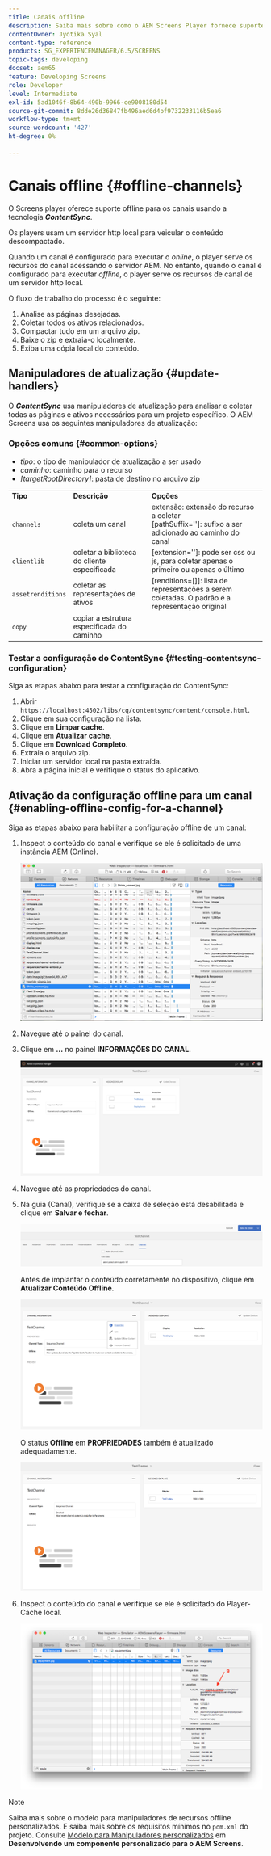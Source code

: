 ```yaml
---
title: Canais offline
description: Saiba mais sobre como o AEM Screens Player fornece suporte offline para canais usando a tecnologia ContentSync.
contentOwner: Jyotika Syal
content-type: reference
products: SG_EXPERIENCEMANAGER/6.5/SCREENS
topic-tags: developing
docset: aem65
feature: Developing Screens
role: Developer
level: Intermediate
exl-id: 5ad1046f-8b64-490b-9966-ce9008180d54
source-git-commit: 8dde26d36847fb496aed6d4bf9732233116b5ea6
workflow-type: tm+mt
source-wordcount: '427'
ht-degree: 0%

---
```


# Canais offline {#offline-channels}

O Screens player oferece suporte offline para os canais usando a tecnologia ***ContentSync***.

Os players usam um servidor http local para veicular o conteúdo descompactado.

Quando um canal é configurado para executar o *online*, o player serve os recursos do canal acessando o servidor AEM. No entanto, quando o canal é configurado para executar *offline*, o player serve os recursos de canal de um servidor http local.

O fluxo de trabalho do processo é o seguinte:

1. Analise as páginas desejadas.
1. Coletar todos os ativos relacionados.
1. Compactar tudo em um arquivo zip.
1. Baixe o zip e extraia-o localmente.
1. Exiba uma cópia local do conteúdo.

## Manipuladores de atualização {#update-handlers}

O ***ContentSync*** usa manipuladores de atualização para analisar e coletar todas as páginas e ativos necessários para um projeto específico. O AEM Screens usa os seguintes manipuladores de atualização:

### Opções comuns {#common-options}

* *tipo*: o tipo de manipulador de atualização a ser usado
* *caminho*: caminho para o recurso
* *[targetRootDirectory]*: pasta de destino no arquivo zip

<table>
 <tbody>
  <tr>
   <td><strong>Tipo</strong></td> 
   <td><strong>Descrição</strong></td> 
   <td><strong>Opções</strong></td> 
  </tr>
  <tr>
   <td><code>channels</code></td> 
   <td>coleta um canal</td> 
   <td>extensão: extensão do recurso a coletar<br /> [pathSuffix='']: sufixo a ser adicionado ao caminho do canal<br /> </td> 
  </tr>
  <tr>
   <td><code>clientlib</code></td> 
   <td>coletar a biblioteca do cliente especificada</td> 
   <td>[extension='']: pode ser css ou js, para coletar apenas o primeiro ou apenas o último</td> 
  </tr>
  <tr>
   <td><code>assetrenditions</code></td> 
   <td>coletar as representações de ativos</td> 
   <td>[renditions=[]]: lista de representações a serem coletadas. O padrão é a representação original</td> 
  </tr>
  <tr>
   <td><code>copy</code></td> 
   <td>copiar a estrutura especificada do caminho</td> 
   <td> </td> 
  </tr>
 </tbody>
</table>

### Testar a configuração do ContentSync {#testing-contentsync-configuration}

Siga as etapas abaixo para testar a configuração do ContentSync:

1. Abrir `https://localhost:4502/libs/cq/contentsync/content/console.html`.
1. Clique em sua configuração na lista.
1. Clique em **Limpar cache**.
1. Clique em **Atualizar cache**.
1. Clique em **Download Completo**.
1. Extraia o arquivo zip.
1. Iniciar um servidor local na pasta extraída.
1. Abra a página inicial e verifique o status do aplicativo.

## Ativação da configuração offline para um canal {#enabling-offline-config-for-a-channel}

Siga as etapas abaixo para habilitar a configuração offline de um canal:

1. Inspect o conteúdo do canal e verifique se ele é solicitado de uma instância AEM (Online).

   ![chlimage_1-24](assets/chlimage_1-24.png)

1. Navegue até o painel do canal.
1. Clique em **...** no painel **INFORMAÇÕES DO CANAL**.

   ![chlimage_1-25](assets/chlimage_1-25.png)

1. Navegue até as propriedades do canal.
1. Na guia (Canal), verifique se a caixa de seleção está desabilitada e clique em **Salvar e fechar**.

   ![screen_shot_2017-12-19at122422pm](assets/screen_shot_2017-12-19at122422pm.png)

   Antes de implantar o conteúdo corretamente no dispositivo, clique em **Atualizar Conteúdo Offline**.

   ![screen_shot_2017-12-19at122637pm](assets/screen_shot_2017-12-19at122637pm.png)

   O status **Offline** em **PROPRIEDADES** também é atualizado adequadamente.

   ![screen_shot_2017-12-19at124735pm](assets/screen_shot_2017-12-19at124735pm.png)

1. Inspect o conteúdo do canal e verifique se ele é solicitado do Player-Cache local.

   ![chlimage_1-26](assets/chlimage_1-26.png)

>[!NOTE]
>
>Saiba mais sobre o modelo para manipuladores de recursos offline personalizados. E saiba mais sobre os requisitos mínimos no `pom.xml` do projeto. Consulte [Modelo para Manipuladores personalizados](/help/user-guide/developing-custom-component-tutorial-develop.md#custom-handlers) em **Desenvolvendo um componente personalizado para o AEM Screens**.
